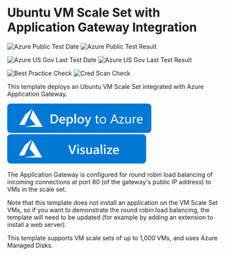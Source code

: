 # Ubuntu VM Scale Set with Application Gateway Integration

![Azure Public Test Date](https://azurequickstartsservice.blob.core.windows.net/badges/201-vmss-ubuntu-app-gateway/PublicLastTestDate.svg)
![Azure Public Test Result](https://azurequickstartsservice.blob.core.windows.net/badges/201-vmss-ubuntu-app-gateway/PublicDeployment.svg)

![Azure US Gov Last Test Date](https://azurequickstartsservice.blob.core.windows.net/badges/201-vmss-ubuntu-app-gateway/FairfaxLastTestDate.svg)
![Azure US Gov Last Test Result](https://azurequickstartsservice.blob.core.windows.net/badges/201-vmss-ubuntu-app-gateway/FairfaxDeployment.svg)

![Best Practice Check](https://azurequickstartsservice.blob.core.windows.net/badges/201-vmss-ubuntu-app-gateway/BestPracticeResult.svg)
![Cred Scan Check](https://azurequickstartsservice.blob.core.windows.net/badges/201-vmss-ubuntu-app-gateway/CredScanResult.svg)

This template deploys an Ubuntu VM Scale Set integrated with Azure Application Gateway.

[![Deploy To Azure](https://raw.githubusercontent.com/Azure/azure-quickstart-templates/master/1-CONTRIBUTION-GUIDE/images/deploytoazure.svg?sanitize=true)]("https://portal.azure.com/#create/Microsoft.Template/uri/https%3A%2F%2Fraw.githubusercontent.com%2FAzure%2Fazure-quickstart-templates%2Fmaster%2F201-vmss-ubuntu-app-gateway%2Fazuredeploy.json")  [![Visualize](https://raw.githubusercontent.com/Azure/azure-quickstart-templates/master/1-CONTRIBUTION-GUIDE/images/visualizebutton.svg?sanitize=true)]("http://armviz.io/#/?load=https%3A%2F%2Fraw.githubusercontent.com%2FAzure%2Fazure-quickstart-templates%2Fmaster%2F201-vmss-ubuntu-app-gateway%2Fazuredeploy.json")
    


    



The Application Gateway is configured for round robin load balancing of incoming connections at port 80 (of the gateway's public IP address) to VMs in the scale set.

Note that this template does not install an application on the VM Scale Set VMs, so if you want to demonstrate the round robin load balancing, the template will need to be updated (for example by adding an extension to install a web server).

This template supports VM scale sets of up to 1,000 VMs, and uses Azure Managed Disks.

